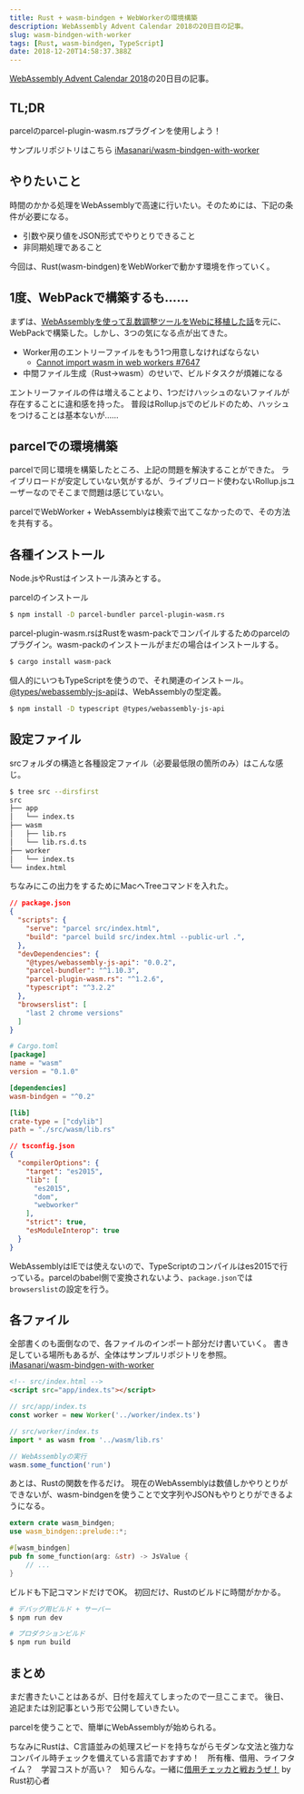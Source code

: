 ```yaml
---
title: Rust + wasm-bindgen + WebWorkerの環境構築
description: WebAssembly Advent Calendar 2018の20日目の記事。
slug: wasm-bindgen-with-worker
tags: [Rust, wasm-bindgen, TypeScript]
date: 2018-12-20T14:58:37.388Z
---
```


[WebAssembly Advent Calendar 2018][advent-calendar-wasm]の20日目の記事。

## TL;DR

parcelのparcel-plugin-wasm.rsプラグインを使用しよう！

サンプルリポジトリはこちら
[iMasanari/wasm-bindgen-with-worker][wasm-bindgen-with-worker]


## やりたいこと

時間のかかる処理をWebAssemblyで高速に行いたい。そのためには、下記の条件が必要になる。

- 引数や戻り値をJSON形式でやりとりできること
- 非同期処理であること

今回は、Rust(wasm-bindgen)をWebWorkerで動かす環境を作っていく。


## 1度、WebPackで構築するも……

まずは、[WebAssemblyを使って乱数調整ツールをWebに移植した話](https://www.mizdra.net/entry/2018/10/17/080000)を元に、WebPackで構築した。しかし、3つの気になる点が出てきた。

- Worker用のエントリーファイルをもう1つ用意しなければならない
  - [Cannot import wasm in web workers #7647][webpack/issues]
- 中間ファイル生成（Rust→wasm）のせいで、ビルドタスクが煩雑になる

エントリーファイルの件は増えることより、1つだけハッシュのないファイルが存在することに違和感を持った。
普段はRollup.jsでのビルドのため、ハッシュをつけることは基本ないが……


## parcelでの環境構築

parcelで同じ環境を構築したところ、上記の問題を解決することができた。
ライブリロードが安定していない気がするが、ライブリロード使わないRollup.jsユーザーなのでそこまで問題は感じていない。

parcelでWebWorker + WebAssemblyは検索で出てこなかったので、その方法を共有する。

## 各種インストール

Node.jsやRustはインストール済みとする。

parcelのインストール

```bash
$ npm install -D parcel-bundler parcel-plugin-wasm.rs
```

parcel-plugin-wasm.rsはRustをwasm-packでコンパイルするためのparcelのプラグイン。wasm-packのインストールがまだの場合はインストールする。

```bash
$ cargo install wasm-pack
```

個人的にいつもTypeScriptを使うので、それ関連のインストール。
[@types/webassembly-js-api][webassembly-js-api]は、WebAssemblyの型定義。

```bash
$ npm install -D typescript @types/webassembly-js-api
```

## 設定ファイル

srcフォルダの構造と各種設定ファイル（必要最低限の箇所のみ）はこんな感じ。

```bash
$ tree src --dirsfirst
src
├── app
│   └── index.ts
├── wasm
│   ├── lib.rs
│   └── lib.rs.d.ts
├── worker
│   └── index.ts
└── index.html
```

ちなみにこの出力をするためにMacへTreeコマンドを入れた。

```json
// package.json
{
  "scripts": {
    "serve": "parcel src/index.html",
    "build": "parcel build src/index.html --public-url .",
  },
  "devDependencies": {
    "@types/webassembly-js-api": "0.0.2",
    "parcel-bundler": "^1.10.3",
    "parcel-plugin-wasm.rs": "^1.2.6",
    "typescript": "^3.2.2"
  },
  "browserslist": [
    "last 2 chrome versions"
  ]
}
```

```toml
# Cargo.toml
[package]
name = "wasm"
version = "0.1.0"

[dependencies]
wasm-bindgen = "^0.2"

[lib]
crate-type = ["cdylib"]
path = "./src/wasm/lib.rs"
```

```json
// tsconfig.json
{
  "compilerOptions": {
    "target": "es2015",
    "lib": [
      "es2015",
      "dom",
      "webworker"
    ],
    "strict": true,
    "esModuleInterop": true
  }
}
```

WebAssemblyはIEでは使えないので、TypeScriptのコンパイルはes2015で行っている。parcelのbabel側で変換されないよう、`package.json`では`browserslist`の設定を行う。

## 各ファイル

全部書くのも面倒なので、各ファイルのインポート部分だけ書いていく。
書き足している場所もあるが、全体はサンプルリポジトリを参照。
[iMasanari/wasm-bindgen-with-worker][wasm-bindgen-with-worker]

```html
<!-- src/index.html -->
<script src="app/index.ts"></script>
```

```typescript
// src/app/index.ts
const worker = new Worker('../worker/index.ts')
```

```typescript
// src/worker/index.ts
import * as wasm from '../wasm/lib.rs'

// WebAssemblyの実行
wasm.some_function('run')
```

あとは、Rustの関数を作るだけ。
現在のWebAssemblyは数値しかやりとりができないが、wasm-bindgenを使うことで文字列やJSONもやりとりができるようになる。

```rust
extern crate wasm_bindgen;
use wasm_bindgen::prelude::*;

#[wasm_bindgen]
pub fn some_function(arg: &str) -> JsValue {
    // ...
}
```

ビルドも下記コマンドだけでOK。
初回だけ、Rustのビルドに時間がかかる。

```bash
# デバッグ用ビルド + サーバー
$ npm run dev
```

```bash
# プロダクションビルド
$ npm run build
```


## まとめ

まだ書きたいことはあるが、日付を超えてしまったので一旦ここまで。
後日、追記または別記事という形で公開していきたい。

parcelを使うことで、簡単にWebAssemblyが始められる。

ちなみにRustは、C言語並みの処理スピードを持ちながらモダンな文法と強力なコンパイル時チェックを備えている言語でおすすめ！　所有権、借用、ライフタイム？　学習コストが高い？　知らんな。一緒に[借用チェッカと戦おうぜ！][borrowing] by Rust初心者


[advent-calendar-wasm]: https://qiita.com/advent-calendar/2018/wasm
[issues]: https://github.com/iMasanari/imasanari.github.io/issues
[twitter/iMasanari]: https://twitter.com/iMasanari
[wasm-bindgen-with-worker]: https://github.com/iMasanari/wasm-bindgen-with-worker
[webpack/issues]: https://github.com/webpack/webpack/issues/7647
[webassembly-js-api]: https://www.npmjs.com/package/@types/webassembly-js-api
[borrowing]: https://doc.rust-jp.rs/the-rust-programming-language-ja/1.6/book/references-and-borrowing.html#概論